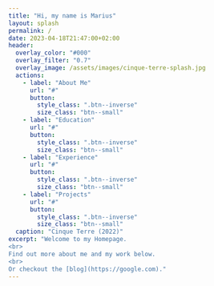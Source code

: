 ```yaml
---
title: "Hi, my name is Marius"
layout: splash
permalink: /
date: 2023-04-18T21:47:00+02:00
header:
  overlay_color: "#000"
  overlay_filter: "0.7"
  overlay_image: /assets/images/cinque-terre-splash.jpg
  actions:
    - label: "About Me"
      url: "#"
      button:
        style_class: ".btn--inverse"
        size_class: "btn--small"
    - label: "Education"
      url: "#"
      button:
        style_class: ".btn--inverse"
        size_class: "btn--small"
    - label: "Experience"
      url: "#"
      button:
        style_class: ".btn--inverse"
        size_class: "btn--small"
    - label: "Projects"
      url: "#"
      button:
        style_class: ".btn--inverse"
        size_class: "btn--small"
  caption: "Cinque Terre (2022)"
excerpt: "Welcome to my Homepage.
<br>
Find out more about me and my work below.
<br>
Or checkout the [blog](https://google.com)."
---
```

